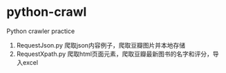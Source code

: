 # python-crawl
Python crawler practice

1. RequestJson.py 爬取json内容例子，爬取豆瓣图片并本地存储
2. RequestXpath.py 爬取html页面元素，爬取豆瓣最新图书的名字和评分，导入excel
